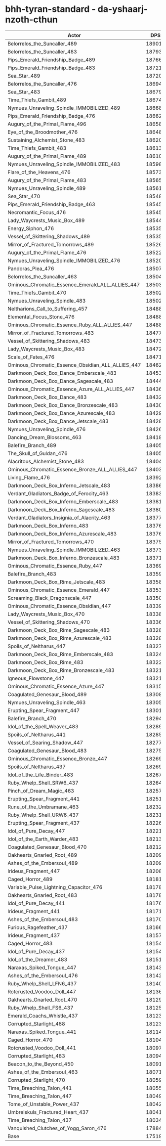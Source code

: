 # bhh-tyran-standard - da-yshaarj-nzoth-cthun
| Actor | DPS | Increase |
|---|:---:|:---:|
|Belorrelos_the_Suncaller_489|189010|7.89%|
|Belorrelos_the_Suncaller_483|187936|7.27%|
|Pips_Emerald_Friendship_Badge_489|187661|7.12%|
|Pips_Emerald_Friendship_Badge_483|187211|6.86%|
|Sea_Star_489|187205|6.86%|
|Belorrelos_the_Suncaller_476|186940|6.70%|
|Sea_Star_483|186794|6.62%|
|Time_Thiefs_Gambit_489|186747|6.59%|
|Nymues_Unraveling_Spindle_IMMOBILIZED_489|186680|6.56%|
|Pips_Emerald_Friendship_Badge_476|186629|6.53%|
|Augury_of_the_Primal_Flame_496|186586|6.50%|
|Eye_of_the_Broodmother_476|186483|6.44%|
|Sustaining_Alchemist_Stone_483|186206|6.28%|
|Time_Thiefs_Gambit_483|186138|6.25%|
|Augury_of_the_Primal_Flame_489|186103|6.23%|
|Nymues_Unraveling_Spindle_IMMOBILIZED_483|185987|6.16%|
|Flare_of_the_Heavens_476|185733|6.01%|
|Augury_of_the_Primal_Flame_483|185652|5.97%|
|Nymues_Unraveling_Spindle_489|185618|5.95%|
|Sea_Star_470|185489|5.88%|
|Pips_Emerald_Friendship_Badge_463|185454|5.86%|
|Necromantic_Focus_476|185451|5.85%|
|Lady_Waycrests_Music_Box_489|185442|5.85%|
|Energy_Siphon_476|185352|5.80%|
|Vessel_of_Skittering_Shadows_489|185350|5.80%|
|Mirror_of_Fractured_Tomorrows_489|185262|5.75%|
|Augury_of_the_Primal_Flame_476|185228|5.73%|
|Nymues_Unraveling_Spindle_IMMOBILIZED_476|185202|5.71%|
|Pandoras_Plea_476|185070|5.64%|
|Belorrelos_the_Suncaller_463|185041|5.62%|
|Ominous_Chromatic_Essence_Emerald_ALL_ALLIES_447|185032|5.61%|
|Time_Thiefs_Gambit_470|185029|5.61%|
|Nymues_Unraveling_Spindle_483|185020|5.61%|
|Neltharions_Call_to_Suffering_457|184887|5.53%|
|Elemental_Focus_Stone_476|184885|5.53%|
|Ominous_Chromatic_Essence_Ruby_ALL_ALLIES_447|184882|5.53%|
|Mirror_of_Fractured_Tomorrows_483|184775|5.47%|
|Vessel_of_Skittering_Shadows_483|184736|5.45%|
|Lady_Waycrests_Music_Box_483|184724|5.44%|
|Scale_of_Fates_476|184718|5.44%|
|Ominous_Chromatic_Essence_Obsidian_ALL_ALLIES_447|184628|5.38%|
|Darkmoon_Deck_Box_Dance_Emberscale_483|184530|5.33%|
|Darkmoon_Deck_Box_Dance_Sagescale_483|184445|5.28%|
|Ominous_Chromatic_Essence_Azure_ALL_ALLIES_447|184368|5.24%|
|Darkmoon_Deck_Box_Dance_483|184329|5.21%|
|Darkmoon_Deck_Box_Dance_Bronzescale_483|184301|5.20%|
|Darkmoon_Deck_Box_Dance_Azurescale_483|184291|5.19%|
|Darkmoon_Deck_Box_Dance_Jetscale_483|184281|5.19%|
|Nymues_Unraveling_Spindle_476|184267|5.18%|
|Dancing_Dream_Blossoms_463|184180|5.13%|
|Balefire_Branch_489|184056|5.06%|
|The_Skull_of_Guldan_476|184056|5.06%|
|Alacritous_Alchemist_Stone_483|184041|5.05%|
|Ominous_Chromatic_Essence_Bronze_ALL_ALLIES_447|184030|5.04%|
|Living_Flame_476|183927|4.98%|
|Darkmoon_Deck_Box_Inferno_Jetscale_483|183861|4.95%|
|Verdant_Gladiators_Badge_of_Ferocity_463|183835|4.93%|
|Darkmoon_Deck_Box_Inferno_Emberscale_483|183812|4.92%|
|Darkmoon_Deck_Box_Inferno_Sagescale_483|183801|4.91%|
|Verdant_Gladiators_Insignia_of_Alacrity_463|183773|4.90%|
|Darkmoon_Deck_Box_Inferno_483|183765|4.89%|
|Darkmoon_Deck_Box_Inferno_Azurescale_483|183762|4.89%|
|Mirror_of_Fractured_Tomorrows_470|183759|4.89%|
|Nymues_Unraveling_Spindle_IMMOBILIZED_463|183732|4.87%|
|Darkmoon_Deck_Box_Inferno_Bronzescale_483|183714|4.86%|
|Ominous_Chromatic_Essence_Ruby_447|183696|4.85%|
|Balefire_Branch_483|183590|4.79%|
|Darkmoon_Deck_Box_Rime_Jetscale_483|183584|4.79%|
|Ominous_Chromatic_Essence_Emerald_447|183536|4.76%|
|Screaming_Black_Dragonscale_447|183500|4.74%|
|Ominous_Chromatic_Essence_Obsidian_447|183396|4.68%|
|Lady_Waycrests_Music_Box_470|183381|4.67%|
|Vessel_of_Skittering_Shadows_470|183365|4.66%|
|Darkmoon_Deck_Box_Rime_Sagescale_483|183283|4.62%|
|Darkmoon_Deck_Box_Rime_Azurescale_483|183280|4.61%|
|Spoils_of_Neltharus_447|183270|4.61%|
|Darkmoon_Deck_Box_Rime_Emberscale_483|183240|4.59%|
|Darkmoon_Deck_Box_Rime_483|183229|4.59%|
|Darkmoon_Deck_Box_Rime_Bronzescale_483|183218|4.58%|
|Igneous_Flowstone_447|183211|4.58%|
|Ominous_Chromatic_Essence_Azure_447|183150|4.54%|
|Coagulated_Genesaur_Blood_489|183083|4.50%|
|Nymues_Unraveling_Spindle_463|183055|4.49%|
|Erupting_Spear_Fragment_447|183016|4.46%|
|Balefire_Branch_470|182949|4.43%|
|Idol_of_the_Spell_Weaver_483|182897|4.40%|
|Spoils_of_Neltharus_441|182850|4.37%|
|Vessel_of_Searing_Shadow_447|182775|4.33%|
|Coagulated_Genesaur_Blood_483|182756|4.32%|
|Ominous_Chromatic_Essence_Bronze_447|182693|4.28%|
|Spoils_of_Neltharus_437|182690|4.28%|
|Idol_of_the_Life_Binder_483|182675|4.27%|
|Ruby_Whelp_Shell_SRW6_437|182649|4.25%|
|Pinch_of_Dream_Magic_463|182572|4.21%|
|Erupting_Spear_Fragment_441|182518|4.18%|
|Rune_of_the_Umbramane_463|182326|4.07%|
|Ruby_Whelp_Shell_URW6_437|182317|4.06%|
|Erupting_Spear_Fragment_437|182260|4.03%|
|Idol_of_Pure_Decay_447|182211|4.00%|
|Idol_of_the_Earth_Warder_483|182130|3.96%|
|Coagulated_Genesaur_Blood_470|182128|3.96%|
|Oakhearts_Gnarled_Root_489|182096|3.94%|
|Ashes_of_the_Embersoul_489|182092|3.94%|
|Irideus_Fragment_447|182089|3.93%|
|Caged_Horror_489|181819|3.78%|
|Variable_Pulse_Lightning_Capacitor_476|181783|3.76%|
|Oakhearts_Gnarled_Root_483|181780|3.76%|
|Idol_of_Pure_Decay_441|181762|3.75%|
|Irideus_Fragment_441|181715|3.72%|
|Ashes_of_the_Embersoul_483|181704|3.72%|
|Furious_Ragefeather_437|181669|3.70%|
|Irideus_Fragment_437|181576|3.64%|
|Caged_Horror_483|181544|3.62%|
|Idol_of_Pure_Decay_437|181544|3.62%|
|Idol_of_the_Dreamer_483|181513|3.61%|
|Naraxas_Spiked_Tongue_447|181433|3.56%|
|Ashes_of_the_Embersoul_476|181425|3.56%|
|Ruby_Whelp_Shell_LFN6_437|181400|3.54%|
|Rotcrusted_Voodoo_Doll_447|181362|3.52%|
|Oakhearts_Gnarled_Root_470|181299|3.48%|
|Ruby_Whelp_Shell_FS6_437|181251|3.46%|
|Emerald_Coachs_Whistle_437|181234|3.45%|
|Corrupted_Starlight_488|181230|3.44%|
|Naraxas_Spiked_Tongue_441|181144|3.40%|
|Caged_Horror_470|181048|3.34%|
|Rotcrusted_Voodoo_Doll_441|180977|3.30%|
|Corrupted_Starlight_483|180949|3.28%|
|Beacon_to_the_Beyond_450|180916|3.27%|
|Ashes_of_the_Embersoul_463|180712|3.15%|
|Corrupted_Starlight_470|180598|3.08%|
|Time_Breaching_Talon_441|180558|3.06%|
|Time_Breaching_Talon_447|180490|3.02%|
|Tome_of_Unstable_Power_437|180421|2.98%|
|Umbrelskuls_Fractured_Heart_437|180415|2.98%|
|Time_Breaching_Talon_437|180342|2.94%|
|Vanquished_Clutches_of_Yogg_Saron_476|178842|2.08%|
|Base|175195|0.00%|
